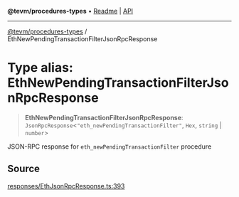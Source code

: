 **@tevm/procedures-types** • [Readme](../README.md) \| [API](../globals.md)

***

[@tevm/procedures-types](../README.md) / EthNewPendingTransactionFilterJsonRpcResponse

# Type alias: EthNewPendingTransactionFilterJsonRpcResponse

> **EthNewPendingTransactionFilterJsonRpcResponse**: `JsonRpcResponse`\<`"eth_newPendingTransactionFilter"`, `Hex`, `string` \| `number`\>

JSON-RPC response for `eth_newPendingTransactionFilter` procedure

## Source

[responses/EthJsonRpcResponse.ts:393](https://github.com/evmts/tevm-monorepo/blob/main/packages/procedures-types/src/responses/EthJsonRpcResponse.ts#L393)

